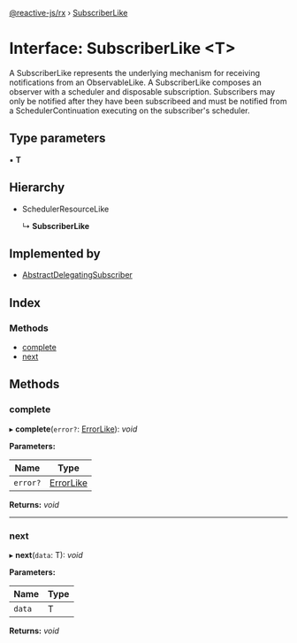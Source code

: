[@reactive-js/rx](../README.md) › [SubscriberLike](subscriberlike.md)

# Interface: SubscriberLike <**T**>

A SubscriberLike represents the underlying mechanism for receiving notifications from
an ObservableLike. A SubscriberLike composes an observer with a
scheduler and disposable subscription. Subscribers may only be notified
after they have been subscribeed and must be notified from a SchedulerContinuation
executing on the subscriber's scheduler.

## Type parameters

▪ **T**

## Hierarchy

* SchedulerResourceLike

  ↳ **SubscriberLike**

## Implemented by

* [AbstractDelegatingSubscriber](../classes/abstractdelegatingsubscriber.md)

## Index

### Methods

* [complete](subscriberlike.md#complete)
* [next](subscriberlike.md#next)

## Methods

###  complete

▸ **complete**(`error?`: [ErrorLike](errorlike.md)): *void*

**Parameters:**

Name | Type |
------ | ------ |
`error?` | [ErrorLike](errorlike.md) |

**Returns:** *void*

___

###  next

▸ **next**(`data`: T): *void*

**Parameters:**

Name | Type |
------ | ------ |
`data` | T |

**Returns:** *void*
